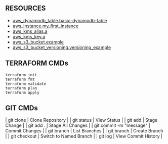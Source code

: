 ## RESOURCES

+ [aws_dynamodb_table.basic-dynamodb-table](https://registry.terraform.io/providers/hashicorp/aws/latest/docs/resources/dynamodb_table)
+ [aws_instance.my_first_instance](https://registry.terraform.io/providers/hashicorp/aws/latest/docs/resources/instance)
+ [aws_kms_alias.a](https://registry.terraform.io/providers/hashicorp/aws/latest/docs/resources/kms_alias)
+ [aws_kms_key.a](https://registry.terraform.io/providers/hashicorp/aws/latest/docs/resources/kms_key)
+ [aws_s3_bucket.example](https://registry.terraform.io/providers/hashicorp/aws/latest/docs/resources/s3_bucket)
+ [aws_s3_bucket_versioning.versioning_example](https://registry.terraform.io/providers/hashicorp/aws/latest/docs/resources/s3_bucket_versioning)

## TERRAFORM CMDs
```
terraform init
terraform fmt
terraform validate
terraform plan
terraform apply
```

## GIT CMDs

| git clone <repository url> | Clone Repository |
| git status | View Status |
| git add <file name> | Stage Change |
| git add . | Stage All Changes |
| git commit -m "message" | Commit Changes |
| git branch | List Branches |
| git branch <branch name> | Create Branch |
| git checkout <branch name> | Switch to Named Branch |
| git log | View Commit History |

